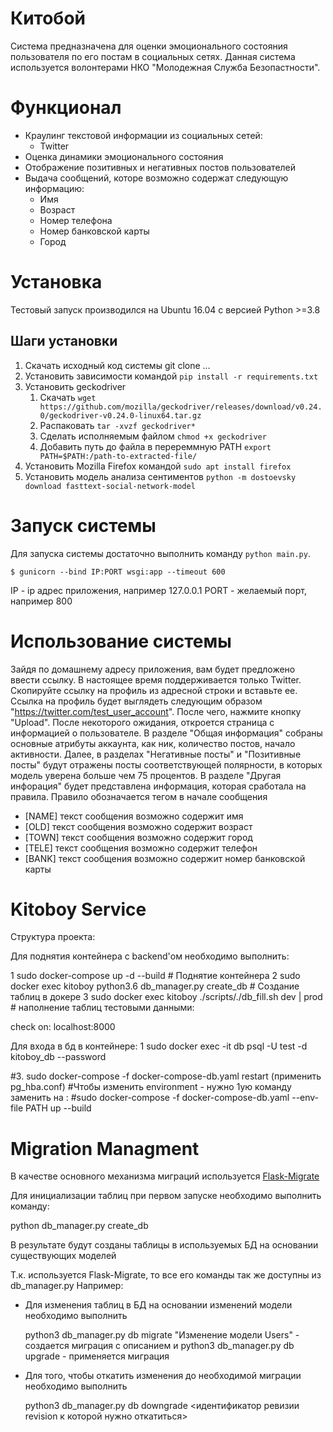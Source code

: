 # Китобой

Система предназначена для оценки эмоционального состояния пользователя по его постам в социальных сетях. Данная система используется волонтерами НКО "Молодежная Служба Безопастности".

# Функционал

* Краулинг текстовой информации из социальных сетей:
    * Twitter
* Оценка динамики эмоционального состояния
* Отображение позитивных и негативных постов пользователей
* Выдача сообщений, которе возможно содержат следующую информацию:
    * Имя
    * Возраст
    * Номер телефона
    * Номер банковской карты
    * Город
    
# Установка

Тестовый запуск производился на Ubuntu 16.04 с версией Python >=3.8

## Шаги установки

1. Скачать исходный код системы git clone ...
1. Установить зависимости командой `pip install -r requirements.txt`
2. Установить geckodriver
    1. Скачать `wget https://github.com/mozilla/geckodriver/releases/download/v0.24.0/geckodriver-v0.24.0-linux64.tar.gz`
    2. Распаковать `tar -xvzf geckodriver*`
    3. Сделать исполняемым файлом `chmod +x geckodriver`
    4. Добавить путь до файла в перереммную PATH `export PATH=$PATH:/path-to-extracted-file/`
3. Установить Mozilla Firefox командой `sudo apt install firefox`
4. Установить модель анализа сентиментов `python -m dostoevsky download fasttext-social-network-model`

# Запуск системы

Для запуска системы достаточно выполнить команду `python main.py`. 
```
$ gunicorn --bind IP:PORT wsgi:app --timeout 600
```
IP - ip адрес приложения, например 127.0.0.1
PORT - желаемый порт, например 800

# Использование системы

Зайдя по домашнему адресу приложения, вам будет предложено ввести ссылку. В настоящее время поддерживается только Twitter. Скопируйте ссылку на профиль из адресной строки и вставьте ее. Ссылка на профиль будет выглядеть следующим образом "https://twitter.com/test_user_account". После чего, нажмите кнопку "Upload". После некоторого ожидания, откроется страница с информацией о пользователе. В разделе "Общая информация" собраны основные атрибуты аккаунта, как ник, количество постов, начало активности. Далее, в разделах "Негативные посты" и "Позитивные посты" будут отражены посты соответствующей полярности, в которых модель уверена больше чем 75 процентов. В разделе "Другая инфорация" будет представлена информация, которая сработала на правила. Правило обозначается тегом в начале сообщения

* \[NAME\] текст сообщения возможно содержит имя
* \[OLD\] текст сообщения возможно содержит возраст
* \[TOWN\] текст сообщения возможно содержит город
* \[TELE\] текст сообщения возможно содержит телефон
* \[BANK\] текст сообщения возможно содержит номер банковской карты


# Kitoboy Service

Структура проекта: 

Для поднятия контейнера с backend'ом необходимо выполнить:

1 sudo docker-compose up -d --build    # Поднятие контейнера
2 sudo docker exec kitoboy python3.6 db_manager.py create_db   # Создание таблиц в докере
3 sudo docker exec kitoboy ./scripts/./db_fill.sh dev | prod     # наполнение таблиц тестовыми данными:

check on:
localhost:8000


Для входа в бд в контейнере:
1 sudo docker exec -it db psql -U test  -d  kitoboy_db  --password


#3. sudo docker-compose -f docker-compose-db.yaml restart (применить pg_hba.conf)
#Чтобы изменить environment - нужно 1ую команду заменить на :
#sudo docker-compose -f docker-compose-db.yaml --env-file PATH up --build




# Migration Managment

В качестве основного механизма миграций используется [Flask-Migrate](https://flask-migrate.readthedocs.io/en/latest/#)

Для инициализации таблиц при первом запуске необходимо выполнить команду:

  python db_manager.py create_db

В результате будут созданы таблицы в используемых БД на основании существующих моделей

Т.к. используется Flask-Migrate, то все его команды так же доступны из db_manager.py
Например:

  - Для изменения таблиц в БД на основании изменений модели необходимо выполнить

     python3 db_manager.py db migrate  "Изменение модели Users" - создается миграция с описанием
      и
     python3 db_manager.py db upgrade  - применяется миграция

  - Для того, чтобы откатить изменения до необходимой миграции необходимо выполнить

     python3 db_manager.py db downgrade <идентификатор ревизии revision к которой нужно откатиться>





